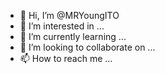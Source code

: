 - 👋 Hi, I’m @MRYoungITO
- 👀 I’m interested in ...
- 🌱 I’m currently learning ...
- 💞️ I’m looking to collaborate on ...
- 📫 How to reach me ...

<!---
MRYoungITO/MRYoungITO is a ✨ special ✨ repository because its `README.md` (this file) appears on your GitHub profile.
You can click the Preview link to take a look at your changes.
--->
